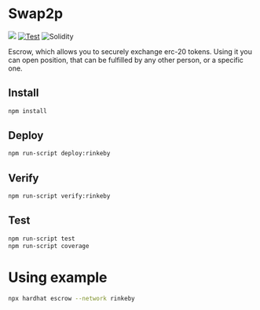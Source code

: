 # Swap2p

![](https://img.shields.io/badge/build%20with-openzeppelin-blue.svg?style=flat-square)
[![Test](https://github.com/Pod-Box/swap2p-contracts/actions/workflows/test.yml/badge.svg)](https://github.com/Pod-Box/swap2p-contracts/actions/workflows/test.yml)
![Solidity](https://img.shields.io/badge/solidity-v0.8.13-green)

Escrow, which allows you to securely exchange erc-20 tokens. Using it you can open position, that can be fulfilled by any other person, or a specific one.

## Install
```bash
npm install
```

## Deploy
```bash
npm run-script deploy:rinkeby
```

## Verify
```bash
npm run-script verify:rinkeby
```

## Test
```bash
npm run-script test
npm run-script coverage
```

# Using example
```bash
npx hardhat escrow --network rinkeby
```